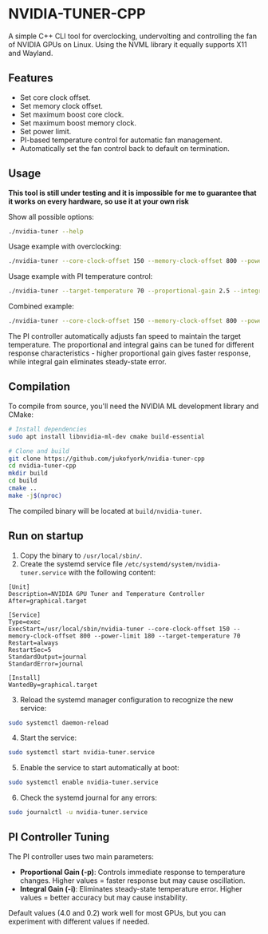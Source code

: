 # NVIDIA-TUNER-CPP

A simple C++ CLI tool for overclocking, undervolting and controlling the fan of NVIDIA GPUs on Linux. Using the NVML library it equally supports X11 and Wayland.

## Features

* Set core clock offset.
* Set memory clock offset.
* Set maximum boost core clock.
* Set maximum boost memory clock.
* Set power limit.
* PI-based temperature control for automatic fan management.
* Automatically set the fan control back to default on termination.

## Usage

**This tool is still under testing and it is impossible for me to guarantee that it works on every hardware, so use it at your own risk**

Show all possible options:

```bash
./nvidia-tuner --help
```

Usage example with overclocking:
```bash
./nvidia-tuner --core-clock-offset 150 --memory-clock-offset 800 --power-limit 180
```

Usage example with PI temperature control:
```bash
./nvidia-tuner --target-temperature 70 --proportional-gain 2.5 --integral-gain 0.15
```

Combined example:
```bash
./nvidia-tuner --core-clock-offset 150 --memory-clock-offset 800 --power-limit 180 --target-temperature 70
```

The PI controller automatically adjusts fan speed to maintain the target temperature. The proportional and integral gains can be tuned for different response characteristics - higher proportional gain gives faster response, while integral gain eliminates steady-state error.

## Compilation

To compile from source, you'll need the NVIDIA ML development library and CMake:

```bash
# Install dependencies
sudo apt install libnvidia-ml-dev cmake build-essential

# Clone and build
git clone https://github.com/jukofyork/nvidia-tuner-cpp
cd nvidia-tuner-cpp
mkdir build
cd build
cmake ..
make -j$(nproc)
```

The compiled binary will be located at `build/nvidia-tuner`.

## Run on startup

1. Copy the binary to `/usr/local/sbin/`.
2. Create the systemd service file `/etc/systemd/system/nvidia-tuner.service` with the following content:

```service
[Unit]
Description=NVIDIA GPU Tuner and Temperature Controller
After=graphical.target

[Service]
Type=exec
ExecStart=/usr/local/sbin/nvidia-tuner --core-clock-offset 150 --memory-clock-offset 800 --power-limit 180 --target-temperature 70
Restart=always
RestartSec=5
StandardOutput=journal
StandardError=journal

[Install]
WantedBy=graphical.target
```

3. Reload the systemd manager configuration to recognize the new service:

```bash
sudo systemctl daemon-reload
```

4. Start the service:

```bash
sudo systemctl start nvidia-tuner.service
```

5. Enable the service to start automatically at boot:

```bash
sudo systemctl enable nvidia-tuner.service
```

6. Check the systemd journal for any errors:

```bash
sudo journalctl -u nvidia-tuner.service
```

## PI Controller Tuning

The PI controller uses two main parameters:

* **Proportional Gain (-p)**: Controls immediate response to temperature changes. Higher values = faster response but may cause oscillation.
* **Integral Gain (-i)**: Eliminates steady-state temperature error. Higher values = better accuracy but may cause instability.

Default values (4.0 and 0.2) work well for most GPUs, but you can experiment with different values if needed.